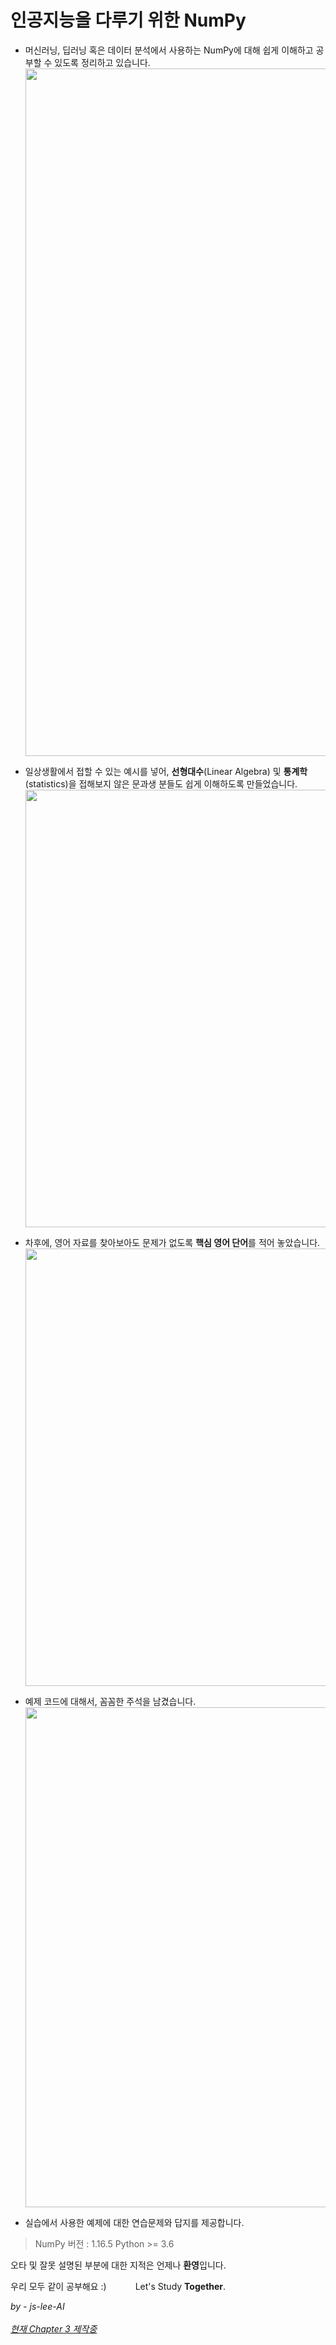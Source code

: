 # 인공지능을 다루기 위한 NumPy
- 머신러닝, 딥러닝 혹은 데이터 분석에서 사용하는 NumPy에 대해 쉽게 이해하고 공부할 수 있도록 정리하고 있습니다. <br> 
<img width="1100" src="https://imgur.com/Y5hBRJv.png"></img>

- 일상생활에서 접할 수 있는 예시를 넣어,  **선형대수**(Linear Algebra) 및 **통계학**(statistics)을 접해보지 않은 문과생 분들도 쉽게 이해하도록 만들었습니다.
<img width="700" src="https://imgur.com/vhSgz8v.png"></img>
  
 
- 차후에, 영어 자료를 찾아보아도 문제가 없도록 **핵심 영어 단어**를 적어 놓았습니다.
<img width="700" src="https://imgur.com/K6O7tOx.png"></img>
  
- 예제 코드에 대해서, 꼼꼼한 주석을 남겼습니다.
<img width="800" src="https://imgur.com/CktoEXp.png"></img>
  
- 실습에서 사용한 예제에 대한 연습문제와 답지를 제공합니다.<br>

> NumPy 버전 : 1.16.5
Python >= 3.6
 
오타 및 잘못 설명된 부분에 대한 지적은 언제나 **환영**입니다.

우리 모두 같이 공부해요 :) 　　　Let's Study **Together**.

*by - js-lee-AI*
<br><br>
<u>_현재  Chapter 3 제작중_</u> 
 
